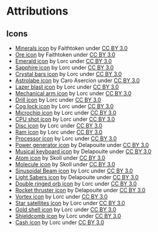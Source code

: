 # Attributions

## Icons
- [Minerals icon](https://game-icons.net/1x1/faithtoken/minerals.html) by Faithtoken under [CC BY 3.0](https://creativecommons.org/licenses/by/3.0/)
- [Ore icon](https://game-icons.net/1x1/faithtoken/ore.html) by Faithtoken under [CC BY 3.0](https://creativecommons.org/licenses/by/3.0/)
- [Emerald icon](https://game-icons.net/1x1/lorc/emerald.html) by Lorc under [CC BY 3.0](https://creativecommons.org/licenses/by/3.0/)
- [Sapphire icon](https://game-icons.net/1x1/lorc/saphir.html) by Lorc under [CC BY 3.0](https://creativecommons.org/licenses/by/3.0/)
- [Crystal bars icon](https://game-icons.net/1x1/lorc/crystal-bars.html) by Lorc under [CC BY 3.0](https://creativecommons.org/licenses/by/3.0/)
- [Astrolabe icon](https://game-icons.net/1x1/caro-asercion/astrolabe.html) by Caro Asercion under [CC BY 3.0](https://creativecommons.org/licenses/by/3.0/)
- [Lazer blast icon](https://game-icons.net/1x1/lorc/laser-blast.html) by Lorc under [CC BY 3.0](https://creativecommons.org/licenses/by/3.0/)
- [Mechanical arm icon](https://game-icons.net/1x1/lorc/mechanical-arm.html) by Lorc under [CC BY 3.0](https://creativecommons.org/licenses/by/3.0/)
- [Drill icon](https://game-icons.net/1x1/lorc/drill.html) by Lorc under [CC BY 3.0](https://creativecommons.org/licenses/by/3.0/)
- [Cog lock icon](https://game-icons.net/1x1/lorc/cog-lock.html) by Lorc under [CC BY 3.0](https://creativecommons.org/licenses/by/3.0/)
- [Microchip icon](https://game-icons.net/1x1/lorc/microchip.html) by Lorc under [CC BY 3.0](https://creativecommons.org/licenses/by/3.0/)
- [CPU shot icon](https://game-icons.net/1x1/lorc/cpu-shot.html) by Lorc under [CC BY 3.0](https://creativecommons.org/licenses/by/3.0/)
- [Disc icon](https://game-icons.net/1x1/lorc/disc.html) by Lorc under [CC BY 3.0](https://creativecommons.org/licenses/by/3.0/)
- [Ram icon](https://game-icons.net/1x1/lorc/ram.html) by Lorc under [CC BY 3.0](https://creativecommons.org/licenses/by/3.0/)
- [Processor icon](https://game-icons.net/1x1/lorc/processor.html) by Lorc under [CC BY 3.0](https://creativecommons.org/licenses/by/3.0/)
- [Power generator icon](https://game-icons.net/1x1/delapouite/power-generator.html) by Delapouite under [CC BY 3.0](https://creativecommons.org/licenses/by/3.0/)
- [Musical keyboard icon](https://game-icons.net/1x1/delapouite/musical-keyboard.html) by Delapouite under [CC BY 3.0](https://creativecommons.org/licenses/by/3.0/)
- [Atom icon](https://game-icons.net/1x1/skoll/atom.html) by Skoll under [CC BY 3.0](https://creativecommons.org/licenses/by/3.0/)
- [Molecule icon](https://game-icons.net/1x1/skoll/molecule.html) by Skoll under [CC BY 3.0](https://creativecommons.org/licenses/by/3.0/)
- [Sinusoidal Beam icon](https://game-icons.net/1x1/lorc/sinusoidal-beam.html) by Lorc under [CC BY 3.0](https://creativecommons.org/licenses/by/3.0/)
- [Light Sabers icon](https://game-icons.net/1x1/delapouite/light-sabers.html) by Delapouite under [CC BY 3.0](https://creativecommons.org/licenses/by/3.0/)
- [Double ringed orb icon](https://game-icons.net/1x1/lorc/double-ringed-orb.html) by Lorc under [CC BY 3.0](https://creativecommons.org/licenses/by/3.0/)
- [Rocket thruster icon](https://game-icons.net/1x1/delapouite/rocket-thruster.html) by Delapouite under [CC BY 3.0](https://creativecommons.org/licenses/by/3.0/)
- [Vortex icon](https://game-icons.net/1x1/lorc/vortex.html) by Lorc under [CC BY 3.0](https://creativecommons.org/licenses/by/3.0/)
- [Star satellites icon](https://game-icons.net/1x1/lorc/star-sattelites.html) by Lorc under [CC BY 3.0](https://creativecommons.org/licenses/by/3.0/)
- [Gold shell icon](https://game-icons.net/1x1/lorc/gold-shell.html) by Lorc under [CC BY 3.0](https://creativecommons.org/licenses/by/3.0/)
- [Shieldcomb icon](https://game-icons.net/1x1/lorc/shieldcomb.html) by Lorc under [CC BY 3.0](https://creativecommons.org/licenses/by/3.0/)
- [Cash icon](https://game-icons.net/1x1/lorc/cash.html) by Lorc under [CC BY 3.0](https://creativecommons.org/licenses/by/3.0/)
